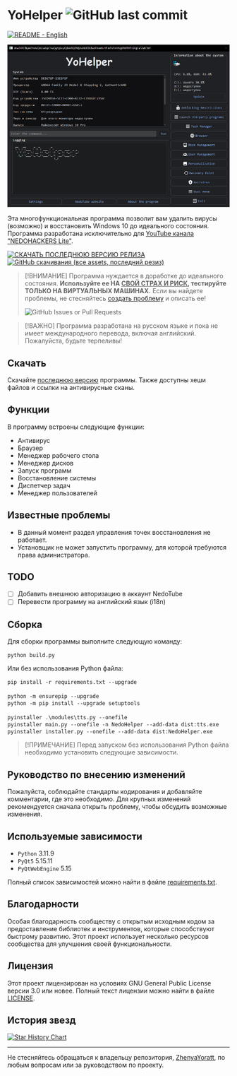 # YoHelper ![GitHub last commit](https://img.shields.io/github/last-commit/ZhenyaYoratt/YoHelper?style=flat-square)

[![README - English](https://img.shields.io/badge/README-English-blue)
](https://github.com/ZhenyaYoratt/YoHelper/blob/main/README.md)

![Изображение YoHelper](/docs/images/main_window.png)

Эта многофункциональная программа позволит вам удалить вирусы (возможно) и восстановить Windows 10 до идеального состояния. Программа разработана исключительно для [YouTube канала "NEDOHACKERS Lite"](https://youtube.com/@nedohackerslite).

[![СКАЧАТЬ ПОСЛЕДНЮЮ ВЕРСИЮ РЕЛИЗА](https://img.shields.io/badge/СКАЧАТЬ_ПОСЛЕДНЮЮ_ВЕРСИЮ-%231d7c15?style=for-the-badge&logo=github)](https://github.com/ZhenyaYoratt/YoHelper/releases) [![GitHub скачивания (все assets, последний резиз)](https://img.shields.io/github/downloads-pre/ZhenyaYoratt/YoHelper/latest/total?style=flat-square)](https://github.com/ZhenyaYoratt/YoHelper/releases/)

> [!ВНИМАНИЕ]
> Программа нуждается в доработке до идеального состояния. **Используйте ее НА <ins>СВОЙ СТРАХ И РИСК</ins>, тестируйте ТОЛЬКО НА ВИРТУАЛЬНЫХ МАШИНАХ.** Если вы найдете проблемы, не стесняйтесь [создать проблему](/issues) и описать ее!
> 
> ![GitHub Issues or Pull Requests](https://img.shields.io/github/issues/ZhenyaYoratt/YoHelper?style=flat-square)

> [!ВАЖНО]
> Программа разработана на русском языке и пока не имеет международного перевода, включая английский. Пожалуйста, будьте терпеливы!

## Скачать
Скачайте [последнюю версию](https://github.com/ZhenyaYoratt/YoHelper/releases) программы. Также доступны хеши файлов и ссылки на антивирусные сканы.

## Функции
В программу встроены следующие функции:
- Антивирус
- Браузер
- Менеджер рабочего стола
- Менеджер дисков
- Запуск программ
- Восстановление системы
- Диспетчер задач
- Менеджер пользователей

## Известные проблемы
- В данный момент раздел управления точек восстановления не работает.
- Установщик не может запустить программу, для которой требуются права администратора.
<!-- В данный момент проблем нет. Если вы найдете проблемы, не стесняйтесь [создать проблему](github.com/ZhenyaYoratt/YoHelper/issues) и описать ее.-->

## TODO
- [ ] Добавить внешнюю авторизацию в аккаунт NedoTube
- [ ] Перевести программу на английский язык (i18n)

## Сборка
Для сборки программы выполните следующую команду:
```
python build.py
```
Или без использования Python файла:
```
pip install -r requirements.txt --upgrade

python -m ensurepip --upgrade
python -m pip install --upgrade setuptools

pyinstaller .\modules\tts.py --onefile
pyinstaller main.py --onefile -n NedoHelper --add-data dist:tts.exe
pyinstaller installer.py --onefile --add-data dist:NedoHelper.exe
```
> [!ПРИМЕЧАНИЕ]
> Перед запуском без использования Python файла необходимо установить следующие зависимости.

## Руководство по внесению изменений
Пожалуйста, соблюдайте стандарты кодирования и добавляйте комментарии, где это необходимо. Для крупных изменений рекомендуется сначала открыть проблему, чтобы обсудить возможные изменения.

## Используемые зависимости
- `Python` 3.11.9
- `PyQt5` 5.15.11
- `PyQtWebEngine` 5.15

Полный список зависимостей можно найти в файле [requirements.txt](requirements.txt).

## Благодарности
Особая благодарность сообществу с открытым исходным кодом за предоставление библиотек и инструментов, которые способствуют быстрому развитию. Этот проект использует несколько ресурсов сообщества для улучшения своей функциональности.

## Лицензия
Этот проект лицензирован на условиях GNU General Public License версии 3.0 или новее. Полный текст лицензии можно найти в файле [LICENSE](LICENSE).

## История звезд
<a href="https://star-history.com/#ZhenyaYoratt/YoHelper&Date">
 <picture>
    <source media="(prefers-color-scheme: dark)" srcset="https://api.star-history.com/svg?repos=ZhenyaYoratt/YoHelper&type=Date&theme=dark" />
    <source media="(prefers-color-scheme: light)" srcset="https://api.star-history.com/svg?repos=ZhenyaYoratt/YoHelper&type=Date" />
    <img alt="Star History Chart" src="https://api.star-history.com/svg?repos=ZhenyaYoratt/YoHelper&type=Date" />
 </picture>
</a>

---

Не стесняйтесь обращаться к владельцу репозитория, [ZhenyaYoratt](https://github.com/ZhenyaYoratt), по любым вопросам или за руководством по проекту.